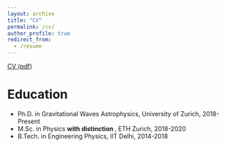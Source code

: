 ```yaml
---
layout: archive
title: "CV"
permalink: /cv/
author_profile: true
redirect_from:
  - /resume
---
```


<a href="_pages/MuditGarg_CV.pdf">CV (pdf)</a>

Education
======
* Ph.D. in Gravitational Waves Astrophysics, University of Zurich, 2018-Present
* M.Sc. in Physics <b> with distinction </b>, ETH Zurich, 2018-2020
* B.Tech. in Engineering Physics, IIT Delhi, 2014-2018
